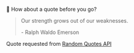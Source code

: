 📣 How about a quote before you go?

> Our strength grows out of our weaknesses.
>
> <p>- Ralph Waldo Emerson</p>

Quote requested from [Random Quotes API](https://github.com/lukePeavey/quotable)
